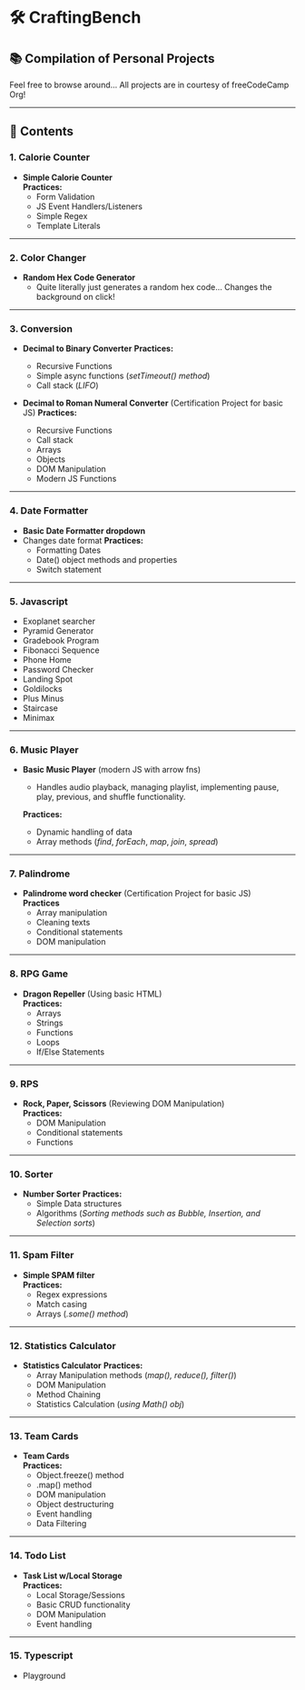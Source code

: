# 🛠️ CraftingBench

## 📚 Compilation of Personal Projects  
Feel free to browse around... 
All projects are in courtesy of freeCodeCamp Org!

---

## 📌 Contents

### 1. Calorie Counter  
- **Simple Calorie Counter**  
  **Practices:**  
  - Form Validation  
  - JS Event Handlers/Listeners  
  - Simple Regex  
  - Template Literals  

---

### 2. Color Changer  
- **Random Hex Code Generator** 
  - Quite literally just generates a random hex code... Changes the background on click!

---

### 3. Conversion
- **Decimal to Binary Converter** 
  **Practices:**  
  - Recursive Functions 
  - Simple async functions (*setTimeout() method*)  
  - Call stack (*LIFO*) 

- **Decimal to Roman Numeral Converter** (Certification Project for basic JS)
  **Practices:**  
  - Recursive Functions 
  - Call stack  
  - Arrays  
  - Objects 
  - DOM Manipulation  
  - Modern JS Functions 

---

### 4. Date Formatter 
- **Basic Date Formatter dropdown** 
- Changes date format 
  **Practices:**  
  - Formatting Dates  
  - Date() object methods and properties  
  - Switch statement  

---

### 5. Javascript  
- Exoplanet searcher  
- Pyramid Generator  
- Gradebook Program  
- Fibonacci Sequence  
- Phone Home  
- Password Checker  
- Landing Spot  
- Goldilocks  
- Plus Minus  
- Staircase 
- Minimax 

---

### 6. Music Player
- **Basic Music Player** (modern JS with arrow fns) 
    - Handles audio playback, managing playlist, implementing pause, play, previous, and shuffle functionality. 

  **Practices:**  
  - Dynamic handling of data  
  - Array methods (*find*, *forEach*, *map*, *join*, *spread*)  

---

### 7. Palindrome 
- **Palindrome word checker** (Certification Project for basic JS)  
  **Practices** 
  - Array manipulation
  - Cleaning texts  
  - Conditional statements  
  - DOM manipulation

---

### 8. RPG Game  
- **Dragon Repeller** (Using basic HTML)  
  **Practices:**  
  - Arrays  
  - Strings  
  - Functions  
  - Loops  
  - If/Else Statements  

---

### 9. RPS 
- **Rock, Paper, Scissors** (Reviewing DOM Manipulation)  
  **Practices:**  
  - DOM Manipulation  
  - Conditional statements  
  - Functions 

---

### 10. Sorter  
- **Number Sorter** 
  **Practices:**  
  - Simple Data structures  
  - Algorithms  (*Sorting methods such as Bubble, Insertion, and Selection sorts*) 

---

### 11. Spam Filter 
- **Simple SPAM filter**  
  **Practices:**  
  - Regex expressions 
  - Match casing  
  - Arrays (*.some() method*) 

--- 

### 12. Statistics Calculator 
- **Statistics Calculator** 
  **Practices:**  
  - Array Manipulation methods (*map(), reduce(), filter()*)  
  - DOM Manipulation  
  - Method Chaining 
  - Statistics Calculation  (*using Math() obj*)  

--- 

### 13. Team Cards 
- **Team Cards**  
  **Practices:**  
    - Object.freeze() method  
    - .map() method 
    - DOM manipulation  
    - Object destructuring  
    - Event handling  
    - Data Filtering  

---

### 14. Todo List 
- **Task List w/Local Storage**  
  **Practices:**  
    - Local Storage/Sessions
    - Basic CRUD functionality
    - DOM Manipulation
    - Event handling  

---

### 15. Typescript  
- Playground  
